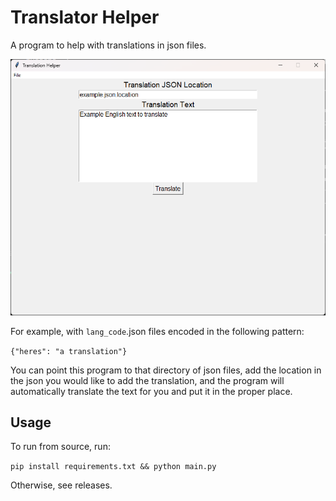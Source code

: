 # Translator Helper

A program to help with translations in json files.

<img src="./readme_images/Screenshot 2025-03-26 132004.png">

For example, with `lang_code`.json files encoded in the following pattern:

`
{"heres": "a translation"}
`

You can point this program to that directory of json files, add the location in the json you would like to add the translation, and the program will automatically translate the text for you and put it in the proper place.

## Usage
To run from source, run:

`pip install requirements.txt && python main.py`

Otherwise, see releases.